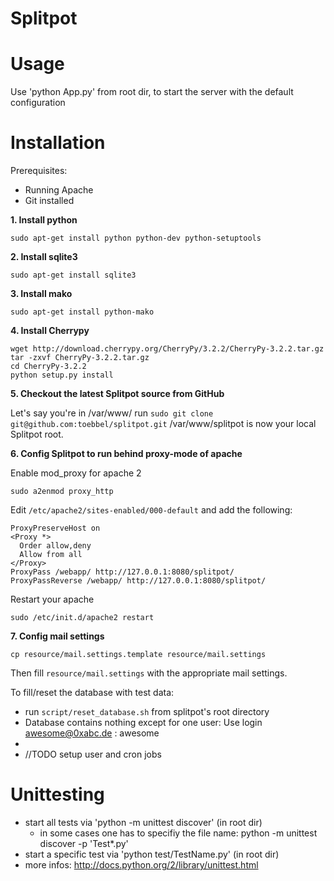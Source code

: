 Splitpot
========
# Usage
Use 'python App.py' from root dir, to start the server with the default configuration

# Installation
Prerequisites:
- Running Apache
- Git installed

**1. Install python**

```sudo apt-get install python python-dev python-setuptools```

**2. Install sqlite3**

```sudo apt-get install sqlite3```

**3. Install mako**

```sudo apt-get install python-mako```

**4. Install Cherrypy**
```
wget http://download.cherrypy.org/CherryPy/3.2.2/CherryPy-3.2.2.tar.gz
tar -zxvf CherryPy-3.2.2.tar.gz
cd CherryPy-3.2.2
python setup.py install
```

**5. Checkout the latest Splitpot source from GitHub**

Let's say you're in /var/www/ run ```sudo git clone git@github.com:toebbel/splitpot.git```
/var/www/splitpot is now your local Splitpot root.

**6. Config Splitpot to run behind proxy-mode of apache**

Enable mod_proxy for apache 2

```sudo a2enmod proxy_http```

Edit ```/etc/apache2/sites-enabled/000-default```
and add the following:
```
ProxyPreserveHost on
<Proxy *>
  Order allow,deny
  Allow from all
</Proxy>
ProxyPass /webapp/ http://127.0.0.1:8080/splitpot/
ProxyPassReverse /webapp/ http://127.0.0.1:8080/splitpot/
```
Restart your apache

```sudo /etc/init.d/apache2 restart```

**7. Config mail settings**

```cp resource/mail.settings.template resource/mail.settings```

Then fill ```resource/mail.settings``` with the appropriate mail settings.

To fill/reset the database with test data:
* run ```script/reset_database.sh``` from splitpot's root directory
* Database contains nothing except for one user: Use login awesome@0xabc.de : awesome
* 
* //TODO setup user and cron jobs

# Unittesting
* start all tests via 'python -m unittest discover' (in root dir)
  * in some cases one has to specifiy the file name: python -m unittest discover -p 'Test*.py' 
* start a specific test via 'python test/TestName.py' (in root dir)
* more infos: http://docs.python.org/2/library/unittest.html
